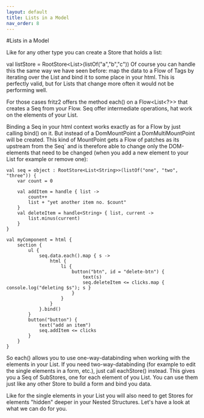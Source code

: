 ```yaml
---
layout: default
title: Lists in a Model
nav_order: 8
---
```

#Lists in a Model

Like for any other type you can create a Store that holds a list:

val listStore = RootStore<List<String>>(listOf("a","b","c"))
Of course you can handle this the same way we have seen before: map the data to a Flow of Tags by iterating over the List and bind it to some place in your html. This is perfectly valid, but for Lists that change more often it would not be performing well.

For those cases fritz2 offers the method each() on a Flow<List<?>> that creates a Seq from your Flow. Seq offer intermediate operations, hat work on the elements of your List.

Binding a Seq in your html context works exactly as for a Flow by just calling bind() on it. But instead of a DomMountPoint a DomMultiMountPoint will be created. This kind of MountPoint gets a Flow of patches as its upstream from the Seq` and is therefore able to change only the DOM-elements that need to be changed (when you add a new element to your List for example or remove one):

    val seq = object : RootStore<List<String>>(listOf("one", "two", "three")) {
        var count = 0

        val addItem = handle { list ->
            count++
            list + "yet another item no. $count"
        }
        val deleteItem = handle<String> { list, current ->
            list.minus(current)
        }
    }

    val myComponent = html {
        section {
            ul {
                seq.data.each().map { s ->
                    html {
                        li {
                            button("btn", id = "delete-btn") {
                                text(s)
                                seq.deleteItem <= clicks.map { console.log("deleting $s"); s }
                            }
                        }
                    }
                }.bind()
            }
            button("button") {
                text("add an item")
                seq.addItem <= clicks
            }
        }
    }
So each() allows you to use one-way-databinding when working with the elements in your List. If you need two-way-databinding (for example to edit the single elements in a form, etc.), just call eachStore() instead. This gives you a Seq of SubStores, one for each element of you List. You can use them just like any other Store to build a form and bind you data.

Like for the single elements in your List you will also need to get Stores for elements "hidden" deeper in your Nested Structures. Let's have a look at what we can do for you.